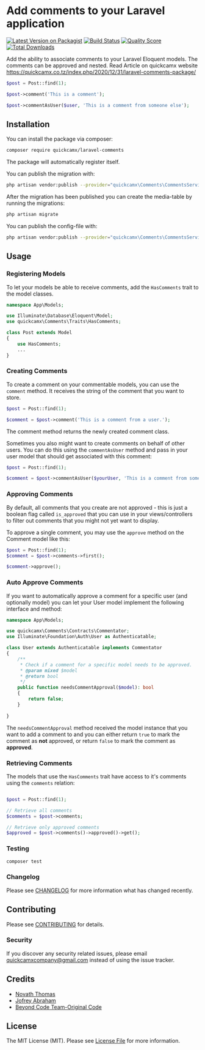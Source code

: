# Add comments to your Laravel application

[![Latest Version on Packagist](https://img.shields.io/packagist/v/quickcamx/laravel-comments.svg?style=flat-square)](https://packagist.org/packages/quickcamx/laravel-comments)
[![Build Status](https://img.shields.io/travis/quickcamx/laravel-comments/master.svg?style=flat-square)](https://travis-ci.org/quickcamx/laravel-comments)
[![Quality Score](https://img.shields.io/scrutinizer/g/quickcamx/laravel-comments.svg?style=flat-square)](https://scrutinizer-ci.com/g/quickcamx-Technologies/laravel-comments)
[![Total Downloads](https://img.shields.io/packagist/dt/quickcamx/laravel-comments.svg?style=flat-square)](https://packagist.org/packages/quickcamx/laravel-comments)

Add the ability to associate comments to your Laravel Eloquent models. The comments can be approved and nested.
Read Article on quickcamx website  https://quickcamx.co.tz/index.php/2020/12/31/laravel-comments-package/

```php
$post = Post::find(1);

$post->comment('This is a comment');

$post->commentAsUser($user, 'This is a comment from someone else');
```

## Installation

You can install the package via composer:

```bash
composer require quickcamx/laravel-comments
```

The package will automatically register itself.

You can publish the migration with:

```bash
php artisan vendor:publish --provider="quickcamx\Comments\CommentsServiceProvider" --tag="migrations"
```

After the migration has been published you can create the media-table by running the migrations:

```bash
php artisan migrate
```

You can publish the config-file with:

```bash
php artisan vendor:publish --provider="quickcamx\Comments\CommentsServiceProvider" --tag="config"
```

## Usage

### Registering Models

To let your models be able to receive comments, add the `HasComments` trait to the model classes.

``` php
namespace App\Models;

use Illuminate\Database\Eloquent\Model;
use quickcamx\Comments\Traits\HasComments;

class Post extends Model
{
    use HasComments;
    ...
}
```

### Creating Comments

To create a comment on your commentable models, you can use the `comment` method. It receives the string of the comment that you want to store.

```php
$post = Post::find(1);

$comment = $post->comment('This is a comment from a user.');
```

The comment method returns the newly created comment class.

Sometimes you also might want to create comments on behalf of other users. You can do this using the `commentAsUser` method and pass in your user model that should get associated
with this comment:

```php
$post = Post::find(1);

$comment = $post->commentAsUser($yourUser, 'This is a comment from someone else.');
```

### Approving Comments

By default, all comments that you create are not approved - this is just a boolean flag called `is_approved` that you can use in your views/controllers to filter out comments that you might not yet want to display.

To approve a single comment, you may use the `approve` method on the Comment model like this:

```php
$post = Post::find(1);
$comment = $post->comments->first();

$comment->approve();
```

### Auto Approve Comments

If you want to automatically approve a comment for a specific user (and optionally model) you can let your User model implement the following interface and method:

```php
namespace App\Models;

use quickcamx\Comments\Contracts\Commentator;
use Illuminate\Foundation\Auth\User as Authenticatable;

class User extends Authenticatable implements Commentator
{
    /**
     * Check if a comment for a specific model needs to be approved.
     * @param mixed $model
     * @return bool
     */
    public function needsCommentApproval($model): bool
    {
        return false;    
    }
    
}
```

The `needsCommentApproval` method received the model instance that you want to add a comment to and you can either return `true` to mark the comment as **not** approved, or return `false` to mark the comment as **approved**.

### Retrieving Comments

The models that use the `HasComments` trait have access to it's comments using the `comments` relation:

```php

$post = Post::find(1);

// Retrieve all comments
$comments = $post->comments;

// Retrieve only approved comments
$approved = $post->comments()->approved()->get();

```

### Testing

``` bash
composer test
```

### Changelog

Please see [CHANGELOG](CHANGELOG.md) for more information what has changed recently.

## Contributing

Please see [CONTRIBUTING](CONTRIBUTING.md) for details.

### Security

If you discover any security related issues, please email quickcamxcompany@gmail.com instead of using the issue tracker.

## Credits
- [Novath Thomas](https://github.com/pro-cms)
- [Jofrey Abraham](https://github.com/abrahamjofrey)
- [Beyond Code Team-Original Code]()




## License

The MIT License (MIT). Please see [License File](LICENSE.md) for more information.
